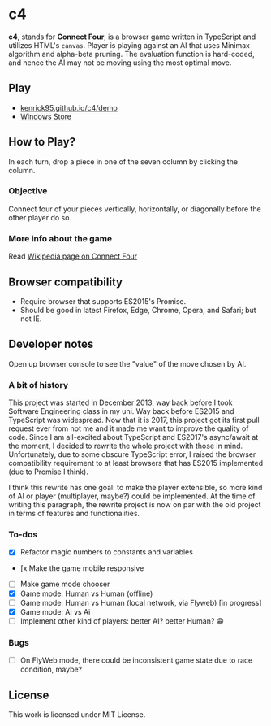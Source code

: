 c4
==

**c4**, stands for **Connect Four**, is a browser game written in TypeScript and utilizes HTML's `canvas`. Player is playing against an AI that uses Minimax algorithm and alpha-beta pruning. The evaluation function is hard-coded, and hence the AI may not be moving using the most optimal move.

## Play
* [kenrick95.github.io/c4/demo](//kenrick95.github.io/c4/demo/)
* [Windows Store](http://apps.microsoft.com/windows/app/c6ebc0bb-7cd8-48ce-b538-72895b8834c6)

## How to Play?
In each turn, drop a piece in one of the seven column by clicking the column.

### Objective
Connect four of your pieces vertically, horizontally, or diagonally before the other player do so.

### More info about the game
Read [Wikipedia page on Connect Four](https://en.wikipedia.org/wiki/Connect_Four)

## Browser compatibility
- Require browser that supports ES2015's Promise.
- Should be good in latest Firefox, Edge, Chrome, Opera, and Safari; but not IE.

## Developer notes
Open up browser console to see the "value" of the move chosen by AI.

### A bit of history
This project was started in December 2013, way back before I took Software Engineering class in my uni. Way back before ES2015 and TypeScript was widespread. Now that it is 2017, this project got its first pull request ever from not me and it made me want to improve the quality of code. Since I am all-excited about TypeScript and ES2017's async/await at the moment, I decided to rewrite the whole project with those in mind. Unfortunately, due to some obscure TypeScript error, I raised the browser compatibility requirement to at least browsers that has ES2015 implemented (due to Promise I think).

I think this rewrite has one goal: to make the player extensible, so more kind of AI or player (multiplayer, maybe?) could be implemented. At the time of writing this paragraph, the rewrite project is now on par with the old project in terms of features and functionalities.

### To-dos
- [x] Refactor magic numbers to constants and variables
- [x Make the game mobile responsive
- [ ] Make game mode chooser
- [x] Game mode: Human vs Human (offline)
- [ ] Game mode: Human vs Human (local network, via Flyweb) [in progress]
- [x] Game mode: Ai vs Ai
- [ ] Implement other kind of players: better AI? better Human? :grin:

### Bugs
- [ ] On FlyWeb mode, there could be inconsistent game state due to race condition, maybe?

## License
This work is licensed under MIT License.
